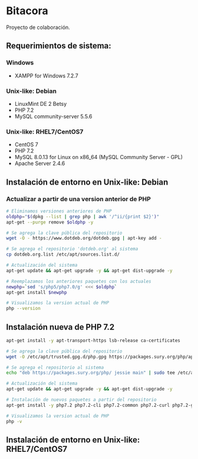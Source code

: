 # Bitacora
Proyecto de colaboración.

## Requerimientos de sistema:
### Windows
* XAMPP for Windows 7.2.7

### Unix-like: Debian 
* LinuxMint DE 2 Betsy
* PHP 7.2
* MySQL community-server 5.5.6

### Unix-like: RHEL7/CentOS7
* CentOS 7
* PHP 7.2
* MySQL 8.0.13 for Linux on x86_64 (MySQL Community Server - GPL)
* Apache Server 2.4.6

## Instalación de entorno en Unix-like: Debian 
### Actualizar a partir de una version anterior de PHP
```bash
# Eliminamos versiones anteriores de PHP
oldphp="$(dpkg --list | grep php | awk '/^ii/{print $2}')"
apt-get --purge remove $oldphp -y

# Se agrega la clave pública del repositorio
wget -O - https://www.dotdeb.org/dotdeb.gpg | apt-key add -

# Se agrega el repositorio 'dotdeb.org' al sistema
cp dotdeb.org.list /etc/apt/sources.list.d/

# Actualización del sistema
apt-get update && apt-get upgrade -y && apt-get dist-upgrade -y

# Reemplazamos los anteriores paquetes con los actuales
newphp=`sed 's/php5/php7.0/g' <<< $oldphp`
apt-get install $newphp

# Visualizamos la version actual de PHP
php --version
```

## Instalación nueva de PHP 7.2
```bash
apt-get install -y apt-transport-https lsb-release ca-certificates

# Se agrega la clave pública del repositorio
wget -O /etc/apt/trusted.gpg.d/php.gpg https://packages.sury.org/php/apt.gpg

# Se agrega el repositorio al sistema
echo "deb https://packages.sury.org/php/ jessie main" | sudo tee /etc/apt/sources.list.d/php.list

# Actualización del sistema
apt-get update && apt-get upgrade -y && apt-get dist-upgrade -y

# Instalación de nuevos paquetes a partir del repositorio
apt-get install -y php7.2 php7.2-cli php7.2-common php7.2-curl php7.2-gd php7.2-json php7.2-mbstring php7.2-mysql php7.2-opcache php7.2-readline php7.2-xml

# Visualizamos la version actual de PHP
php -v
```

## Instalación de entorno en Unix-like: RHEL7/CentOS7